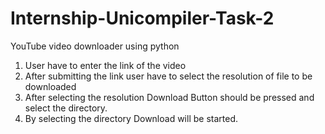 # Internship-Unicompiler-Task-2
YouTube video downloader using python
1) User have to enter the link of the video 
2) After submitting the link user have to select the resolution of file to be downloaded
3) After selecting the resolution Download Button should be pressed and select the directory.
4) By selecting the directory Download will be started.

